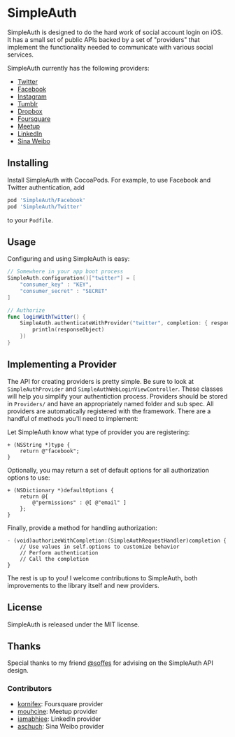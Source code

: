 # SimpleAuth

SimpleAuth is designed to do the hard work of social account login on iOS. It has a small set of public APIs backed by a set of "providers" that implement the functionality needed to communicate with various social services.

SimpleAuth currently has the following providers:

- [Twitter](https://github.com/calebd/SimpleAuth/wiki/Twitter)
- [Facebook](https://github.com/calebd/SimpleAuth/wiki/Facebook)
- [Instagram](https://github.com/calebd/SimpleAuth/wiki/Instagram)
- [Tumblr](https://github.com/calebd/SimpleAuth/wiki/Tumblr)
- [Dropbox](https://github.com/calebd/SimpleAuth/wiki/Dropbox)
- [Foursquare](https://github.com/calebd/SimpleAuth/wiki/Foursquare)
- [Meetup](https://github.com/calebd/SimpleAuth/wiki/Meetup)
- [LinkedIn](https://github.com/calebd/SimpleAuth/wiki/Meetup)
- [Sina Weibo](https://github.com/calebd/SimpleAuth/wiki/SinaWeibo)

## Installing

Install SimpleAuth with CocoaPods. For example, to use Facebook and Twitter authentication, add

```ruby
pod 'SimpleAuth/Facebook'
pod 'SimpleAuth/Twitter'
```

to your `Podfile`.

## Usage

Configuring  and using SimpleAuth is easy:

````swift
// Somewhere in your app boot process
SimpleAuth.configuration()["twitter"] = [
    "consumer_key" : "KEY",
    "consumer_secret" : "SECRET"
]
````

````swift
// Authorize
func loginWithTwitter() {
    SimpleAuth.authenticateWithProvider("twitter", completion: { responseObject, error in
        println(responseObject)
    })
}
````

## Implementing  a Provider

The API for creating providers is pretty simple. Be sure to look at `SimpleAuthProvider` and `SimpleAuthWebLoginViewController`. These classes will help you simplify your authentiction process. Providers should be stored in `Providers/` and have an appropriately named folder and sub spec. All providers are automatically registered with the framework. There are a handful of methods you'll need to implement:

Let SimpleAuth know what type of provider you are registering:

````objc
+ (NSString *)type {
    return @"facebook";
}
````

Optionally, you may return a set of default options for all authorization options to use:

````objc
+ (NSDictionary *)defaultOptions {
    return @{
        @"permissions" : @[ @"email" ]
    };
}
````

Finally, provide a method for handling authorization:

````objc
- (void)authorizeWithCompletion:(SimpleAuthRequestHandler)completion {
	// Use values in self.options to customize behavior
	// Perform authentication
	// Call the completion
}
````

The rest is up to you! I welcome contributions to SimpleAuth, both improvements to the library itself and new providers.

## License

SimpleAuth is released under the MIT license.

## Thanks

Special thanks to my friend [@soffes](https://twitter.com/soffes) for advising on the SimpleAuth API design.

### Contributors

- [kornifex](https://github.com/kornifex): Foursquare provider
- [mouhcine](https://github.com/mouhcine): Meetup provider
- [iamabhiee](https://github.com/iamabhiee): LinkedIn provider
- [aschuch](https://github.com/aschuch): Sina Weibo provider

